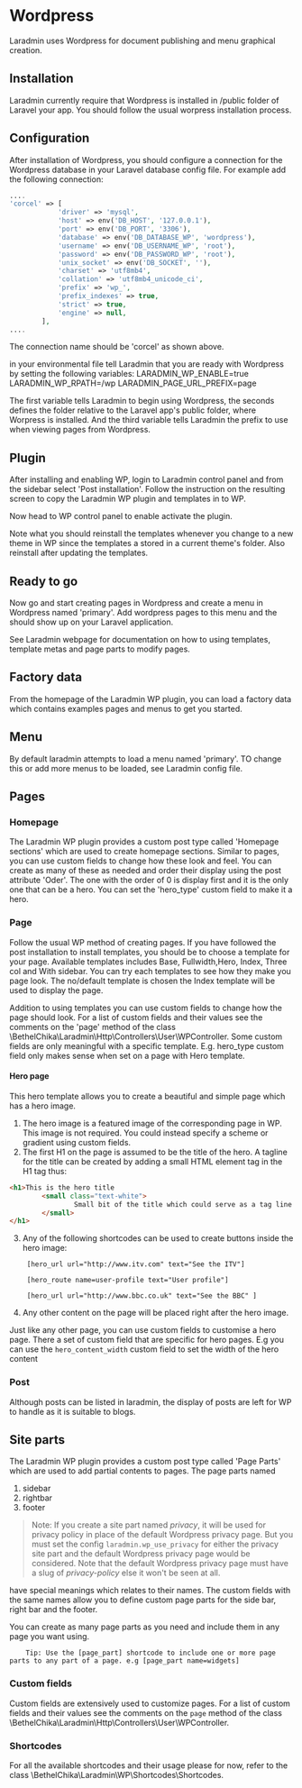 # Wordpress
Laradmin uses Wordpress for document publishing and menu graphical creation.

## Installation
Laradmin currently require that Wordpress is installed in /public folder of Laravel your app. You should follow the usual worpress installation process.  
## Configuration
After installation of Wordpress, you should configure a connection for the Wordpress database in your Laravel database config file. For example add the following connection:
```php
....
'corcel' => [
            'driver' => 'mysql',
            'host' => env('DB_HOST', '127.0.0.1'),
            'port' => env('DB_PORT', '3306'),
            'database' => env('DB_DATABASE_WP', 'wordpress'),
            'username' => env('DB_USERNAME_WP', 'root'),
            'password' => env('DB_PASSWORD_WP', 'root'),
            'unix_socket' => env('DB_SOCKET', ''),
            'charset' => 'utf8mb4',
            'collation' => 'utf8mb4_unicode_ci',
            'prefix' => 'wp_',
            'prefix_indexes' => true,
            'strict' => true,
            'engine' => null,
        ],
....
```
The connection name should be 'corcel' as shown above.

in your environmental file tell Laradmin that you are ready with Wordpress by setting the following variables:
LARADMIN_WP_ENABLE=true
LARADMIN_WP_RPATH=/wp
LARADMIN_PAGE_URL_PREFIX=page

The first variable tells Laradmin to begin using Wordpress, the seconds defines the folder relative to the Laravel app's public folder, where Worpress is installed. And the third variable tells Laradmin the prefix to use when viewing pages from Wordpress.

## Plugin
After installing and enabling WP, login to Laradmin control panel and from the sidebar select 'Post installation'. Follow the instruction on the resulting screen to copy the Laradmin WP plugin and templates in to WP.

Now head to WP control panel to enable activate the plugin.

Note what you should reinstall the templates whenever you change to a new theme in WP since the templates a stored in a current theme's folder.  Also reinstall after updating the templates.


## Ready to go
Now go and start creating pages in Wordpress and create a menu in Wordpress named 'primary'. Add wordpress pages to this  menu and the should show up on your Laravel application.

See Laradmin webpage for documentation on how to using templates, template metas and page parts to modify pages.

## Factory data
From the homepage of the Laradmin WP plugin, you can load a factory data which contains examples pages and menus to get you started.

## Menu
By default laradmin attempts to load a menu named 'primary'. TO change this or add more menus to be loaded, see Laradmin config file.

## Pages

### Homepage 
The Laradmin WP plugin provides a custom post type called 'Homepage sections' which are used to create homepage sections. Similar to pages, you can use custom fields to change how these look and feel. You can create as many of these as needed and order their display using the post attribute 'Oder'. The one with the order of 0 is display first and it is the only one that can be a hero. You can set the 'hero_type' custom field to make it a hero.

### Page
Follow the usual WP method of creating pages. If you have followed the post installation to install templates, you should be to choose a template for your page. Available templates includes Base, Fullwidth,Hero, Index, Three col and With sidebar. You can try each templates to see how they make you page look. The no/default template is chosen the Index template will be used to display the page.

Addition to using templates you can use custom fields to change how the page should look. For a list of custom fields and their values see the comments on the 'page' method of the class  \\BethelChika\Laradmin\Http\Controllers\User\WPController. Some custom fields are only meaningful with a specific template. E.g. hero_type custom field only makes sense when set on a page with Hero template.

#### Hero page
This hero template allows you to create a beautiful and simple page which has a hero image.

1) The hero image is a featured image of the corresponding page in WP. This image is not required. You could instead specify a scheme or gradient using custom fields.
2) The first H1 on the page is assumed to be the title of the hero. A tagline for the title can be created by adding a small HTML element tag in the H1 tag thus: 
```html
<h1>This is the hero title    
        <small class="text-white">
                Small bit of the title which could serve as a tag line
        </small>
</h1>
```
3) Any of the following shortcodes can be used to create buttons inside the hero image:

        [hero_url url="http://www.itv.com" text="See the ITV"] 

        [hero_route name=user-profile text="User profile"] 

        [hero_url url="http://www.bbc.co.uk" text="See the BBC" ]

4) Any other content on the page will be placed right after the hero image.

Just like any other page, you can use custom fields to customise a hero page. There a set of custom field that are specific for hero pages. E.g you can use the `hero_content_width` custom field to set the width of the hero content

### Post
Although posts can be listed in laradmin, the display of posts are left for WP to handle as it is suitable to blogs.



## Site parts
The Laradmin WP plugin provides a custom post type called 'Page Parts' which are used to add partial contents to pages. The page parts named 
1) sidebar
2) rightbar
3) footer

> Note: If you  create a site part named *privacy*, it will be used for privacy policy in place of the default Wordpress privacy page. But you must set the config `laradmin.wp_use_privacy` for either the privacy site part and the default Wordpress privacy page would be considered. Note that the default Wordpress privacy page must have a slug of *privacy-policy* else it won't be seen at all.

have special meanings which relates to their names. The custom fields with the same names allow you to define custom page parts for the side bar, right bar and the footer.

You can create as many page parts as you need and include them in any page you want using.
 
        Tip: Use the [page_part] shortcode to include one or more page parts to any part of a page. e.g [page_part name=widgets] 

### Custom fields
Custom fields are extensively used to customize pages. For a list of custom fields and their values see the comments on the `page` method of the class \\BethelChika\Laradmin\Http\Controllers\User\WPController.

### Shortcodes
For all the available shortcodes and their usage please for now, refer to the class \\BethelChika\Laradmin\WP\Shortcodes\Shortcodes.




